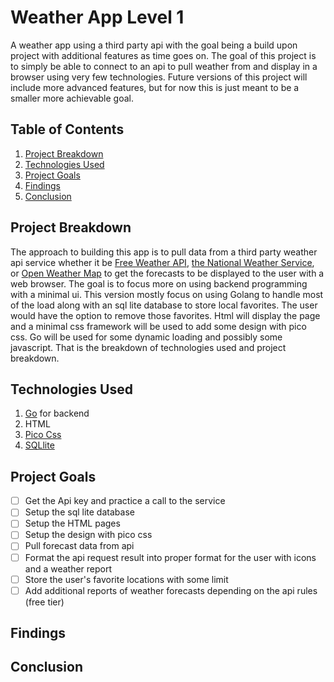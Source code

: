# Weather App Level 1
A weather app using a third party api with the goal being a build upon project with additional features as time goes on. The goal of this project is to simply be able to connect to an api to pull weather from and display in a browser using very few technologies. Future versions of this project will include more advanced features, but for now this is just meant to be a smaller more achievable goal.

## Table of Contents
1. [Project Breakdown](#project-breakdown)
2. [Technologies Used](#technologies-used)
3. [Project Goals](#project-goals)
4. [Findings](#findings)
5. [Conclusion](#conclusion)

## Project Breakdown
The approach to building this app is to pull data from a third party weather api service whether it be [Free Weather API](https://www.weatherapi.com), [the National Weather Service](https://www.weather.gov), or [Open Weather Map](https://openweathermap.org/api) to get the forecasts to be displayed to the user with a web browser. The goal is to focus more on using backend programming with a minimal ui. This version mostly focus on using Golang to handle most of the load along with an sql lite database to store local favorites. The user would have the option to remove those favorites. Html will display the page and a minimal css framework will be used to add some design with pico css. Go will be used for some dynamic loading and possibly some javascript. That is the breakdown of technologies used and project breakdown.

## Technologies Used
1. [Go](https://go.dev) for backend
2. HTML
3. [Pico Css](https://picocss.com)
4. [SQLlite](https://www.sqlite.org)

## Project Goals
- [ ] Get the Api key and practice a call to the service
- [ ] Setup the sql lite database
- [ ] Setup the HTML pages
- [ ] Setup the design with pico css
- [ ] Pull forecast data from api
- [ ] Format the api request result into proper format for the user with icons and a weather report
- [ ] Store the user's favorite locations with some limit
- [ ] Add additional reports of weather forecasts depending on the api rules (free tier)

## Findings

## Conclusion